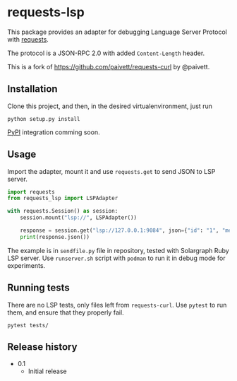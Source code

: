 # requests-lsp

This package provides an adapter for debugging Language Server Protocol
with [requests](http://docs.python-requests.org/en/master/).

The protocol is a JSON-RPC 2.0 with added `Content-Length` header.

This is a fork of https://github.com/paivett/requests-curl by @paivett.

## Installation

Clone this project, and then, in the desired virtualenvironment, just run

    python setup.py install

[PyPI](https://pypi.org) integration comming soon.

## Usage

Import the adapter, mount it and use `requests.get` to send JSON to LSP
server.

```python
import requests
from requests_lsp import LSPAdapter

with requests.Session() as session:
    session.mount("lsp://", LSPAdapter())

    response = session.get("lsp://127.0.0.1:9084", json={"id": "1", "method": "initialize"})
    print(response.json())
```

The example is in `sendfile.py` file in repository, tested with
Solargraph Ruby LSP server. Use `runserver.sh` script with `podman`
to run it in debug mode for experiments.

## Running tests

There are no LSP tests, only files left from `requests-curl`. Use `pytest` to
run them, and ensure that they properly fail.

    pytest tests/

## Release history

 * 0.1
   * Initial release
